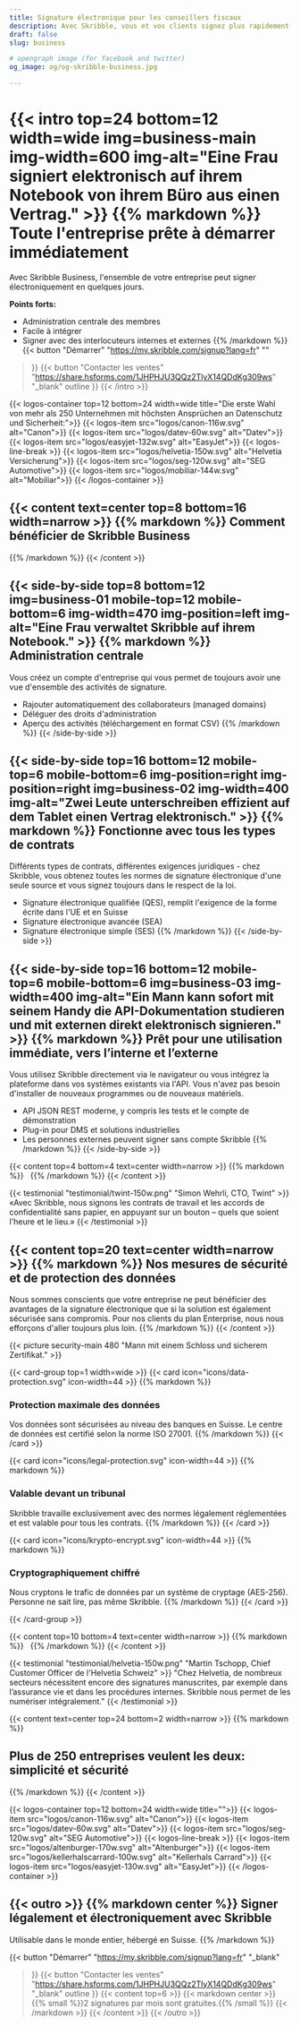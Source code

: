 ```yaml
---
title: Signature électronique pour les conseillers fiscaux
description: Avec Skribble, vous et vos clients signez plus rapidement et de manière plus sécurisée – du bilan jusqu’aux comptes annuels et à la planification fiscale.
draft: false
slug: business

# opengraph image (for facebook and twitter)
og_image: og/og-skribble-business.jpg

---
```

{{< intro top=24 bottom=12 width=wide img=business-main img-width=600 img-alt="Eine Frau signiert elektronisch auf ihrem Notebook von ihrem Büro aus einen Vertrag." >}}
{{% markdown %}}
Toute l'entreprise
prête à démarrer immédiatement
===============
Avec Skribble Business, l'ensemble de votre entreprise peut signer électroniquement en quelques jours.

**Points forts:**
- Administration centrale des membres
- Facile à intégrer
- Signer avec des interlocuteurs internes et externes
{{% /markdown %}}
{{< button
  "Démarrer"
  "https://my.skribble.com/signup?lang=fr"
  ""
>}}
{{< button
  "Contacter les ventes"
  "https://share.hsforms.com/1JHPHJU3QQz2TlyX14QDdKg309ws"
  "_blank"
  outline
>}}
{{< /intro >}}

[//]: # (--------------------------------------------------------------------------------------------------------------)

{{< logos-container top=12 bottom=24 width=wide title="Die erste Wahl von mehr als 250 Unternehmen mit höchsten Ansprüchen an Datenschutz und Sicherheit:">}}
  {{< logos-item src="logos/canon-116w.svg" alt="Canon">}}
  {{< logos-item src="logos/datev-60w.svg" alt="Datev">}}
  {{< logos-item src="logos/easyjet-132w.svg" alt="EasyJet">}}
  {{< logos-line-break >}}
  {{< logos-item src="logos/helvetia-150w.svg" alt="Helvetia Versicherung">}}
  {{< logos-item src="logos/seg-120w.svg" alt="SEG Automotive">}}
  {{< logos-item src="logos/mobiliar-144w.svg" alt="Mobiliar">}}
{{< /logos-container >}}

[//]: # (--------------------------------------------------------------------------------------------------------------)

{{< content text=center top=8 bottom=16 width=narrow >}}
{{% markdown %}}
Comment bénéficier
de Skribble Business
---
{{% /markdown %}}
{{< /content >}}

[//]: # (--------------------------------------------------------------------------------------------------------------)

{{< side-by-side top=8 bottom=12 img=business-01 mobile-top=12 mobile-bottom=6 img-width=470 img-position=left img-alt="Eine Frau verwaltet Skribble auf ihrem Notebook." >}}
{{% markdown %}}
Administration
centrale 
---
Vous créez un compte d'entreprise qui vous permet de toujours avoir une vue d'ensemble des activités de signature.

- Rajouter automatiquement des collaborateurs (managed domains)
- Déléguer des droits d'administration
- Aperçu des activités (téléchargement en format CSV)
{{% /markdown %}}
{{< /side-by-side >}}

[//]: # (--------------------------------------------------------------------------------------------------------------)

{{< side-by-side top=16 bottom=12 mobile-top=6 mobile-bottom=6 img-position=right img-position=right img=business-02 img-width=400 img-alt="Zwei Leute unterschreiben effizient auf dem Tablet einen Vertrag elektronisch." >}}
{{% markdown %}}
Fonctionne avec
tous les types de contrats
---
Différents types de contrats, différentes exigences juridiques - chez Skribble, vous obtenez toutes les normes de signature électronique d'une seule source et vous signez toujours dans le respect de la loi.
- Signature électronique qualifiée (QES), remplit l'exigence de la forme écrite dans l'UE et en Suisse
- Signature électronique avancée (SEA)
- Signature électronique simple (SES)
{{% /markdown %}}
{{< /side-by-side >}}

{{< side-by-side top=16 bottom=12 mobile-top=6 mobile-bottom=6 img=business-03 img-width=400 img-alt="Ein Mann kann sofort mit seinem Handy die API-Dokumentation studieren und mit externen direkt elektronisch signieren." >}}
{{% markdown %}}
Prêt pour une utilisation immédiate, vers l’interne et l’externe
---
Vous utilisez Skribble directement via le navigateur ou vous intégrez la plateforme dans vos systèmes existants via l'API. Vous n'avez pas besoin d'installer de nouveaux programmes ou de nouveaux matériels.

- API JSON REST moderne, y compris les tests et le compte de démonstration
- Plug-in pour DMS et solutions industrielles
- Les personnes externes peuvent signer sans compte Skribble
{{% /markdown %}}
{{< /side-by-side >}}

{{< content top=4 bottom=4 text=center width=narrow >}}
{{% markdown %}}
&nbsp;
{{% /markdown %}}
{{< /content >}}

[//]: # (--------------------------------------------------------------------------------------------------------------)

{{< testimonial "testimonial/twint-150w.png" "Simon Wehrli, CTO, Twint" >}}
«Avec Skribble, nous signons les contrats de travail et les accords de confidentialité sans papier, en appuyant sur un bouton – quels que soient l'heure et le lieu.»
{{< /testimonial >}}

[//]: # (--------------------------------------------------------------------------------------------------------------)

{{< content top=20 text=center width=narrow >}}
{{% markdown %}}
Nos mesures de sécurité et de
protection des données
---
Nous sommes conscients que votre entreprise ne peut bénéficier des avantages de la signature électronique que si la solution est également sécurisée sans compromis. Pour nos clients du plan Enterprise, nous nous efforçons d'aller toujours plus loin.
{{% /markdown %}}
{{< /content >}}

{{< picture security-main 480 "Mann mit einem Schloss und sicherem Zertifikat." >}}

{{< card-group top=1 width=wide >}}
{{< card icon="icons/data-protection.svg" icon-width=44 >}}
{{% markdown %}}
### Protection maximale des données
Vos données sont sécurisées au niveau des banques en Suisse. Le centre de données est certifié selon la norme ISO 27001.
{{% /markdown %}}
{{< /card >}}

{{< card icon="icons/legal-protection.svg" icon-width=44 >}}
{{% markdown %}}
### Valable devant un tribunal
Skribble travaille exclusivement avec des normes légalement réglementées et est valable pour tous les contrats.
{{% /markdown %}}
{{< /card >}}

{{< card icon="icons/krypto-encrypt.svg" icon-width=44 >}}
{{% markdown %}}
### Cryptographiquement chiffré
Nous cryptons le trafic de données par un système de cryptage (AES-256). Personne ne sait lire, pas même Skribble.
{{% /markdown %}}
{{< /card >}}

{{< /card-group >}}

{{< content top=10 bottom=4 text=center width=narrow >}}
{{% markdown %}}
&nbsp;
{{% /markdown %}}
{{< /content >}}

[//]: # (--------------------------------------------------------------------------------------------------------------)

{{< testimonial "testimonial/helvetia-150w.png" "Martin Tschopp, Chief Customer Officer de l'Helvetia Schweiz" >}}
"Chez Helvetia, de nombreux secteurs nécessitent encore des signatures manuscrites, par exemple dans l’assurance vie et dans les procédures internes. Skribble nous permet de les numériser intégralement." 
{{< /testimonial >}}

[//]: # (--------------------------------------------------------------------------------------------------------------)

{{< content text=center top=24 bottom=2 width=narrow >}}
{{% markdown %}}
## Plus de 250 entreprises veulent les deux: simplicité et sécurité
{{% /markdown %}}
{{< /content >}}

{{< logos-container top=12 bottom=24 width=wide title="">}}
  {{< logos-item src="logos/canon-116w.svg" alt="Canon">}}
  {{< logos-item src="logos/datev-60w.svg" alt="Datev">}}
  {{< logos-item src="logos/seg-120w.svg" alt="SEG Automotive">}}
  {{< logos-line-break >}}
  {{< logos-item src="logos/altenburger-170w.svg" alt="Altenburger">}}
  {{< logos-item src="logos/kellerhalscarrard-100w.svg" alt="Kellerhals Carrard">}}
  {{< logos-item src="logos/easyjet-130w.svg" alt="EasyJet">}}
{{< /logos-container >}}

[//]: # (--------------------------------------------------------------------------------------------------------------)

{{< outro >}}
{{% markdown center %}}
Signer légalement et électroniquement 
avec Skribble
---
Utilisable dans le monde entier, hébergé en Suisse.
{{% /markdown %}}


{{< button
  "Démarrer"
  "https://my.skribble.com/signup?lang=fr"
  "_blank"
>}}
{{< button
  "Contacter les ventes"
  "https://share.hsforms.com/1JHPHJU3QQz2TlyX14QDdKg309ws"
  "_blank"
  outline
>}}
{{< content top=6 >}}
{{< markdown center >}}
{{% small %}}2 signatures par mois sont gratuites.{{% /small %}} 
{{< /markdown >}}
{{< /content >}}
{{< /outro >}}

